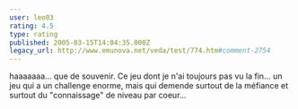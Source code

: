 ```yaml
---
user: leo03
rating: 4.5
type: rating
published: 2005-03-15T14:04:35.000Z
legacy_url: http://www.emunova.net/veda/test/774.htm#comment-2754
---
```

haaaaaaa... que de souvenir. Ce jeu dont je n'ai toujours pas vu la fin... un jeu qui a un challenge enorme, mais qui demende surtout de la méfiance et surtout du "connaissage" de niveau par coeur...